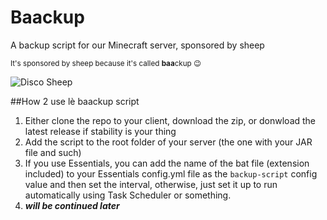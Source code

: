 # Baackup
A backup script for our Minecraft server, sponsored by sheep

<sub>It's sponsored by sheep because it's called **baa**ckup :wink:</sub>


<img src="http://orig10.deviantart.net/8887/f/2013/346/f/1/disco_sheep_by_lockrikard-d6xo4oa.gif" alt="Disco Sheep" />


##How 2 use lè baackup script

1. Either clone the repo to your client, download the zip, or donwload the latest release if stability is your thing
2. Add the script to the root folder of your server (the one with your JAR file and such)
3. If you use Essentials, you can add the name of the bat file (extension included) to your Essentials config.yml file as the ```backup-script``` config value and then set the interval, otherwise, just set it up to run automatically using Task Scheduler or something.
5. ***will be continued later***
